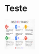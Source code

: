 # Teste
<img src="assets/6-google-data-analysis-lifecycle.png" alt="MarineGEO circle logo" style="height: 100px; width:100px;"/>
